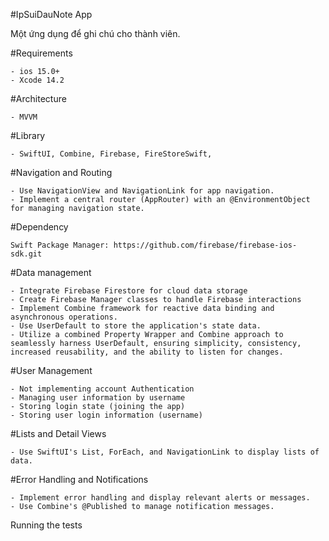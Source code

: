 #IpSuiDauNote App

Một ứng dụng để ghi chú cho thành viên.

#Requirements

    - ios 15.0+
    - Xcode 14.2
    
#Architecture

    - MVVM
#Library

    - SwiftUI, Combine, Firebase, FireStoreSwift, 
    
#Navigation and Routing

    - Use NavigationView and NavigationLink for app navigation.
    - Implement a central router (AppRouter) with an @EnvironmentObject for managing navigation state.

#Dependency

    Swift Package Manager: https://github.com/firebase/firebase-ios-sdk.git
    
#Data management

    - Integrate Firebase Firestore for cloud data storage 
    - Create Firebase Manager classes to handle Firebase interactions
    - Implement Combine framework for reactive data binding and asynchronous operations.
    - Use UserDefault to store the application's state data.
    - Utilize a combined Property Wrapper and Combine approach to seamlessly harness UserDefault, ensuring simplicity, consistency, increased reusability, and the ability to listen for changes.
    
#User Management

    - Not implementing account Authentication
    - Managing user information by username
    - Storing login state (joining the app)
    - Storing user login information (username)
    
#Lists and Detail Views

    - Use SwiftUI's List, ForEach, and NavigationLink to display lists of data.
#Error Handling and Notifications

    - Implement error handling and display relevant alerts or messages.
    - Use Combine's @Published to manage notification messages.
Running the tests
